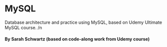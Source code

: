 # MySQL
Database architecture and practice using MySQL, based on Udemy Ultimate MySQL course. /n
#### By Sarah Schwartz (based on code-along work from Udemy course)
